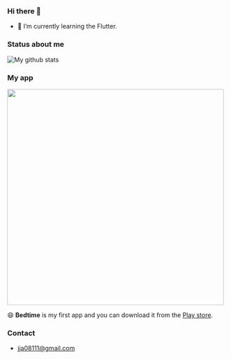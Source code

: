 ### Hi there 👋
- 🌱 I’m currently learning the Flutter.


### Status about me
![My github stats](https://github-readme-stats.vercel.app/api?username=jja08111&count_private=true&&theme=nightowl&title_color=e2be9d&icon_color=66dbce&text_color=cfcfcf&bg_color=242424&show_icons=true)

### My app 
<img src="https://user-images.githubusercontent.com/57604817/117239983-caf8c700-ae6a-11eb-88ec-f456b582d640.png" width="496">

😄 **Bedtime** is my first app and you can download it from the [Play store](https://play.google.com/store/apps/details?id=io.github.jja08111.good_night_app). 

<!--
**jja08111/jja08111** is a ✨ _special_ ✨ repository because its `README.md` (this file) appears on your GitHub profile.

Here are some ideas to get you started:

- 🔭 I’m currently working on ...
- 👯 I’m looking to collaborate on ...
- 🤔 I’m looking for help with ...
- 💬 Ask me about ...
- 📫 How to reach me: ...
- 😄 Pronouns: ...
- ⚡ Fun fact: ...
-->

### Contact
- jja08111@gmail.com
